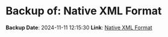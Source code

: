 # Backup of: Native XML Format

**Backup Date**: 2024-11-11 12:15:30
**Link**: [Native XML Format](https://przemienniki.net/export/rxf.xml)
